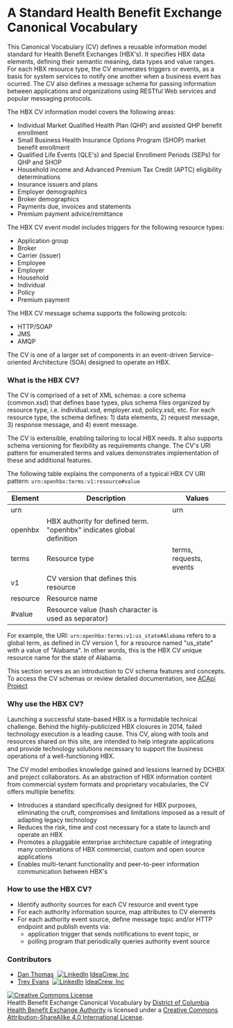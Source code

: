 A Standard Health Benefit Exchange Canonical Vocabulary
==

This Canonical Vocabulary (CV) defines a reusable information model standard for Health Benefit Exchanges (HBX's). It specifies HBX data elements, defining their semantic meaning, data types and value ranges. For each HBX resource type, the CV enumerates triggers or events, as a basis for system services to notify one another when a business event has ocurred. The CV also defines a message schema for passing information between applications and organizations using RESTful Web services and popular messaging protocols.  

The HBX CV information model covers the following areas:

* Individual Market Qualified Health Plan (QHP) and assisted QHP benefit enrollment
* Small Business Health Insurance Options Program (SHOP) market benefit enrollment
* Qualified Life Events (QLE's) and Special Enrollment Periods (SEPs) for QHP and SHOP
* Household income and Advanced Premium Tax Credit (APTC) eligibility determinations
* Insurance issuers and plans
* Employer demographics
* Broker demographics
* Payments due, invoices and statements
* Premium payment advice/remittance

The HBX CV event model includes triggers for the following resource types:

* Application group
* Broker
* Carrier (issuer)
* Employee
* Employer
* Household
* Individual
* Policy
* Premium payment

The HBX CV message schema supports the following protcols:

* HTTP/SOAP
* JMS 
* AMQP

The CV is one of a larger set of components in an event-driven Service-oriented Architecture (SOA) designed to operate an HBX. 


### What is the HBX CV?
The CV is comprised of a set of XML schemas: a core schema (common.xsd) that defines base types, plus schema files organized by resource type, i.e. individual.xsd, employer.xsd, policy.xsd, etc.  For each resource type, the schema defines: 1) data elements, 2) request message, 3) response message, and 4) event message.

The CV is extensible, enabling tailoring to local HBX needs.  It also supports schema versioning for flexibility as requirements change.  The CV's URI pattern for enumerated terms and values demonstrates implementation of these and additional features.  

The following table explains the components of a typical HBX CV URI pattern: `urn:openhbx:terms:v1:resource#value` 

| Element    | Description   | Values |
| ---------- | ------------- | ------ |
| urn        |               | urn    |
| openhbx    | HBX authority for defined term. "openhbx" indicates global definition |
| terms      | Resource type | terms, requests, events |
| v1         | CV version that defines this resource   |
| resource   | Resource name |    |
| #value     | Resource value (hash character is used as separator) | 
 

For example, the URI: `urn:openhbx:terms:v1:us_state#Alabama` refers to a global term, as defined in CV version 1, for a resource named "us_state" with a value of "Alabama".  In other words, this is the HBX CV unique resource name for the state of Alabama.

This section serves as an introduction to CV schema features and concepts.  To access the CV schemas or review detailed documentation, see [ACApi Project](http://acapi.dchbx.org/docs/canonical_vocabulary/) 


### Why use the HBX CV?
Launching a successful state-based HBX is a formidable technical challenge. Behind the highly-publicized HBX closures in 2014, failed technology execution is a leading cause. This CV, along with tools and resources shared on this site, are intended to help integrate applications and provide technology solutions necessary to support the business operations of a well-functioning HBX.

The CV model embodies knowledge gained and lessions learned by DCHBX and project collaborators.  As an abstraction of HBX information content from commercial system formats and proprietary vocabularies, the CV offers multiple benefits:

* Introduces a standard specifically designed for HBX purposes, eliminating the cruft, compromises and limitations imposed as a result of adapting legacy technology
* Reduces the risk, time and cost necessary for a state to launch and operate an HBX
* Promotes a pluggable enterprise architecture capable of integrating many combinations of HBX commercial, custom and open source applications
* Enables multi-tenant functionality and peer-to-peer information communication between HBX's


### How to use the HBX CV?  

* Identify authority sources for each CV resource and event type
* For each authority information source, map attributes to CV elements
* For each authority event source, define message topic and/or HTTP endpoint and publish events via:
  * application trigger that sends notifications to event topic, or
  * polling program that periodically queries authority event source


### Contributors
* [Dan Thomas](https://github.com/ipublic) &nbsp;[![LinkedIn](https://static.licdn.com/scds/common/u/img/webpromo/btn_in_20x15.png)](https://www.linkedin.com/in/danjthomas)&nbsp;[IdeaCrew, Inc](http://ideacrew.com/)
* [Trey Evans](https://github.com/TreyE)
&nbsp;[![LinkedIn](https://static.licdn.com/scds/common/u/img/webpromo/btn_in_20x15.png)](https://www.linkedin.com/in/lewis-evans-b9b5209)&nbsp;[IdeaCrew, Inc](http://ideacrew.com/) 

<a rel="license" href="http://creativecommons.org/licenses/by-sa/4.0/"><img alt="Creative Commons License" style="border-width:0" src="http://i.creativecommons.org/l/by-sa/4.0/88x31.png" /></a><br /><span xmlns:dct="http://purl.org/dc/terms/" href="http://purl.org/dc/dcmitype/Text" property="dct:title" rel="dct:type">Health Benefit Exchange Canonical Vocabulary</span> by <a xmlns:cc="http://creativecommons.org/ns#" href="https://dchealthlink.com/" property="cc:attributionName" rel="cc:attributionURL">District of Columbia Health Benefit Exchange Authority</a> is licensed under a <a rel="license" href="http://creativecommons.org/licenses/by-sa/4.0/">Creative Commons Attribution-ShareAlike 4.0 International License</a>.
